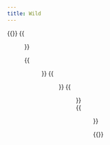 ```yaml
---
title: Wild
---
```


{{<gallery caption-effect="none">}}
  {{<figure
    caption= "Water Birds" 
    class="no-photoswipe"
    link="/categories/waterbirds/"
    src="https://res.cloudinary.com/rama-llama/image/upload/v1587747206/The_Lake_tvywkk.jpg">}}
  
  {{<figure 
    caption="The Zoo"
    class="no-photoswipe"
    link="/categories/zoo"
    src="https://res.cloudinary.com/rama-llama/image/upload/v1582658604/Mane_woi9ai.jpg">}}
  {{<figure
    caption="Backyard Birds"
    class="no-photoswipe"
    link="/categories/backyard-birds"
    src="https://res.cloudinary.com/rama-llama/image/upload/v1580059979/Baltimore_Oreole_l8mkyo.jpg">}}
    {{<figure
    caption="Birds of Prey"
    class="no-photoswipe"
    link="/categories/birds-of-prey"
    src="https://res.cloudinary.com/rama-llama/image/upload/v1580059979/Flight_ar55bc.jpg">}}  
        {{<figure
    caption="Outdoors"
    class="no-photoswipe"
    link="/categories/outdoors"
    src="https://res.cloudinary.com/rama-llama/image/upload/c_fit,w_1052/v1602865498/Bull_Elk_coxkwb.jpg">}}  

    

{{</gallery >}}
